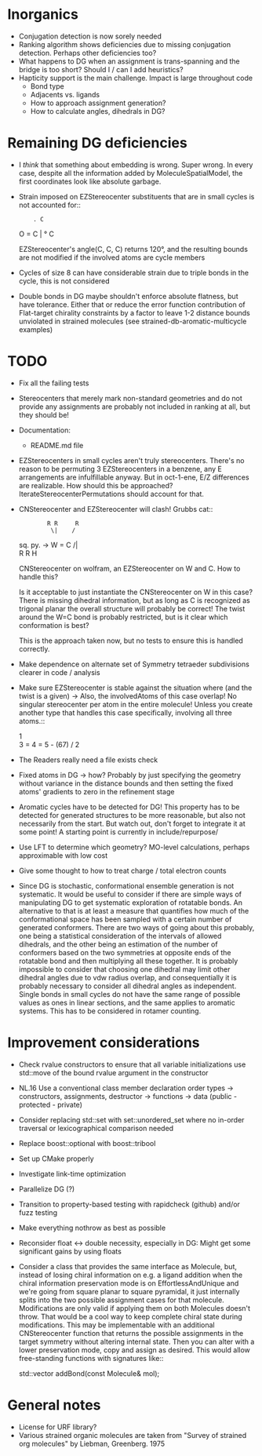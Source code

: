 # Inorganics
- Conjugation detection is now sorely needed
- Ranking algorithm shows deficiencies due to missing conjugation detection.
  Perhaps other deficiencies too?
- What happens to DG when an assignment is trans-spanning and the bridge is too
  short? Should I / can I add heuristics?
- Hapticity support is the main challenge. Impact is large throughout code
  - Bond type
  - Adjacents vs. ligands
  - How to approach assignment generation?
  - How to calculate angles, dihedrals in DG?


# Remaining DG deficiencies
- I *think* that something about embedding is wrong. Super wrong.
  In every case, despite all the information added by MoleculeSpatialModel, the
  first coordinates look like absolute garbage.
- Strain imposed on EZStereocenter substituents that are in small cycles is not
  accounted for::
            
          . C
    O = C   |
          ° C

  EZStereocenter's angle(C, C, C) returns 120°, and the resulting bounds are not
  modified if the involved atoms are cycle members
- Cycles of size 8 can have considerable strain due to triple bonds in the
  cycle, this is not considered
- Double bonds in DG maybe shouldn't enforce absolute flatness, but have
  tolerance. Either that or reduce the error function contribution of
  Flat-target chirality constraints by a factor to leave 1-2 distance bounds
  unviolated in strained molecules (see strained-db-aromatic-multicycle
  examples)
           
# TODO
- Fix all the failing tests
- Stereocenters that merely mark non-standard geometries and do not provide any
  assignments are probably not included in ranking at all, but they should be!
- Documentation:
  - README.md file
- EZStereocenters in small cycles aren't truly stereocenters. There's no reason
  to be permuting 3 EZStereocenters in a benzene, any E arrangements are
  infulfillable anyway. But in oct-1-ene, E/Z differences are realizable. How
  should this be approached?
  IterateStereocenterPermutations should account for that.
- CNStereocenter and EZStereocenter will clash! Grubbs cat::

              R R     R
               \|    /
    sq. py. ->  W = C
               /|    \
              R R     H

  CNStereocenter on wolfram, an EZStereocenter on W and C. How to handle this?

  Is it acceptable to just instantiate the CNStereocenter on W in this case?
  There is missing dihedral information, but as long as C is recognized as
  trigonal planar the overall structure will probably be correct! The twist
  around the W=C bond is probably restricted, but is it clear which conformation
  is best?

  This is the approach taken now, but no tests to ensure this is handled
  correctly.

- Make dependence on alternate set of Symmetry tetraeder subdivisions clearer
  in code / analysis
- Make sure EZStereocenter is stable against the situation where (and the twist
  is a given) -> Also, the involvedAtoms of this case overlap! No singular
  stereocenter per atom in the entire molecule! Unless you create another type
  that handles this case specifically, involving all three atoms.::
    
    1
     \
      3 = 4 = 5 - (67)
     /
    2

- The Readers really need a file exists check
- Fixed atoms in DG -> how? Probably by just specifying the geometry without
  variance in the distance bounds and then setting the fixed atoms' gradients to
  zero in the refinement stage
- Aromatic cycles have to be detected for DG! This property has to be detected
  for generated structures to be more reasonable, but also not necessarily from
  the start. But watch out, don't forget to integrate it at some point! A
  starting point is currently in include/repurpose/
- Use LFT to determine which geometry? MO-level calculations, perhaps
  approximable with low cost
- Give some thought to how to treat charge / total electron counts
- Since DG is stochastic, conformational ensemble generation is not systematic.
  It would be useful to consider if there are simple ways of manipulating DG to
  get systematic exploration of rotatable bonds. An alternative to that is at
  least a measure that quantifies how much of the conformational space has been
  sampled with a certain number of generated conformers. There are two ways of
  going about this probably, one being a statistical consideration of the
  intervals of allowed dihedrals, and the other being an estimation of the
  number of conformers based on the two symmetries at opposite ends of the
  rotatable bond and then multiplying all these together. It is probably
  impossible to consider that choosing one dihedral may limit other dihedral
  angles due to vdw radius overlap, and consequentially it is probably necessary
  to consider all dihedral angles as independent. Single bonds in small cycles
  do not have the same range of possible values as ones in linear sections, and
  the same applies to aromatic systems. This has to be considered in rotamer
  counting.

# Improvement considerations
- Check rvalue constructors to ensure that all variable initializations use
  std::move of the bound rvalue argument in the constructor
- NL.16 Use a conventional class member declaration order
  types -> constructors, assignments, destructor -> functions -> data
  (public - protected - private)
- Consider replacing std::set with set::unordered_set where no in-order
  traversal or lexicographical comparison needed
- Replace boost::optional<bool> with boost::tribool
- Set up CMake properly
- Investigate link-time optimization
- Parallelize DG (?)
- Transition to property-based testing with rapidcheck (github) and/or fuzz
  testing
- Make everything nothrow as best as possible
- Reconsider float <-> double necessity, especially in DG: Might get some
  significant gains by using floats
- Consider a class that provides the same interface as Molecule, but, instead
  of losing chiral information on e.g. a ligand addition when the chiral
  information preservation mode is on EffortlessAndUnique and we're going from
  square planar to square pyramidal, it just internally splits into the two
  possible assignment cases for that molecule. Modifications are only valid if
  applying them on both Molecules doesn't throw. That would be a cool way to
  keep complete chiral state during modifications. This may be implementable
  with an additional CNStereocenter function that returns the possible
  assignments in the target symmetry without altering internal state.
  Then you can alter with a lower preservation mode, copy and assign as desired.
  This would allow free-standing functions with signatures like::

    std::vector<Molecule> addBond(const Molecule& mol);

# General notes
- License for URF library?
- Various strained organic molecules are taken from "Survey of strained org
  molecules" by Liebman, Greenberg. 1975
